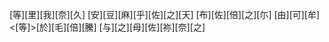 [等][里][我][奈][久] [安][豆][麻][乎][佐][之][天] [布][佐][倍][之][尓] [由][可][牟]<[等]>[於][毛][倍][騰] [与][之][母][佐][祢][奈][之]
